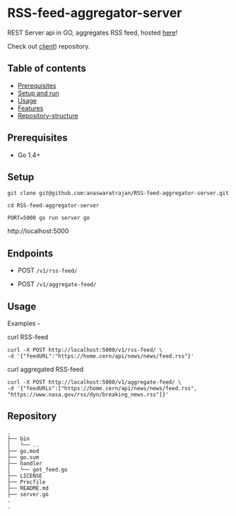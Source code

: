 # RSS-feed-aggregator-server
REST Server api in GO, aggregates RSS feed, 
hosted [here](https://rss-feed-aggregater-server.herokuapp.com/v1/)!  


Check out [client](https://github.com/anaswaratrajan/RSS-feed-aggregator-client)) repository.
## Table of contents

- [Prerequisites](#prerequisites)
- [Setup and run](#Setup)
- [Usage](#Usage)
- [Features](#Features)
- [Repository-structure ](#Repository-structure )

## Prerequisites 

* Go 1.4+

## Setup

```
git clone git@github.com:anaswaratrajan/RSS-feed-aggregator-server.git 

cd RSS-feed-aggregator-server

PORT=5000 go run server go
```

http://localhost:5000

## Endpoints 

* POST `/v1/rss-feed/` 

* POST `/v1/aggregate-feed/`

## Usage 

Examples - 

curl RSS-feed
```
curl -X POST http://localhost:5000/v1/rss-feed/ \
-d '{"feedURL":"https://home.cern/api/news/news/feed.rss"}' 
```
curl aggregated RSS-feed
```
curl -X POST http://localhost:5000/v1/aggregate-feed/ \
-d '{"feedURLs":["https://home.cern/api/news/news/feed.rss", "https://www.nasa.gov/rss/dyn/breaking_news.rss"]}' 
```

## Repository 

```
.
├── bin
│   └── .. 
├── go.mod
├── go.sum
├── handler
│   └── get_feed.go
├── LICENSE
├── Procfile
├── README.md
├── server.go
. 
. 
```